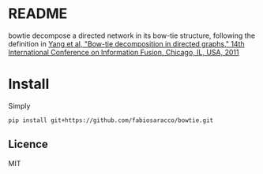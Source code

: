 # README

bowtie decompose a directed network in its bow-tie structure, following the definition in [Yang et al, "Bow-tie decomposition in directed graphs," 14th International Conference on Information Fusion, Chicago, IL, USA, 2011](https://ieeexplore.ieee.org/document/5977625)

# Install
Simply

```
pip install git+https://github.com/fabiosaracco/bowtie.git
```

## Licence

MIT


